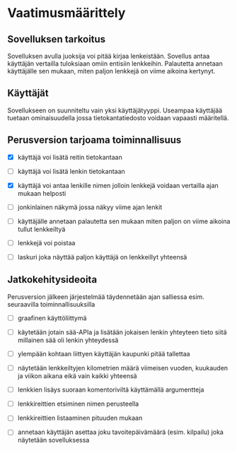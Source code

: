 # Vaatimusmäärittely

## Sovelluksen tarkoitus

Sovelluksen avulla juoksija voi pitää kirjaa lenkeistään. Sovellus antaa käyttäjän vertailla tuloksiaan omiin entisiin lenkkeihin. Palautetta annetaan käyttäjälle sen mukaan, miten paljon lenkkejä on viime aikoina kertynyt.

## Käyttäjät

Sovellukseen on suunniteltu vain yksi käyttäjätyyppi. Useampaa käyttäjää tuetaan ominaisuudella jossa tietokantatiedosto voidaan vapaasti määritellä.

## Perusversion tarjoama toiminnallisuus

- [x] käyttäjä voi lisätä reitin tietokantaan

- [ ] käyttäjä voi lisätä lenkin tietokantaan

- [x] käyttäjä voi antaa lenkille nimen jolloin lenkkejä voidaan vertailla ajan mukaan helposti

- [ ] jonkinlainen näkymä jossa näkyy viime ajan lenkit

- [ ] käyttäjälle annetaan palautetta sen mukaan miten paljon on viime aikoina tullut lenkkeiltyä

- [ ] lenkkejä voi poistaa

- [ ] laskuri joka näyttää paljon käyttäjä on lenkkeillyt yhteensä

## Jatkokehitysideoita

Perusversion jälkeen järjestelmää täydennetään ajan salliessa esim. seuraavilla toiminnallisuuksilla

- [ ] graafinen käyttöliittymä

- [ ] käytetään jotain sää-APIa ja lisätään jokaisen lenkin yhteyteen tieto siitä millainen sää oli lenkin yhteydessä

- [ ] ylempään kohtaan liittyen käyttäjän kaupunki pitää tallettaa

- [ ] näytetään lenkkeiltyjen kilometrien määrä viimeisen vuoden, kuukauden ja viikon aikana eikä vain kaikki yhteensä

- [ ] lenkkien lisäys suoraan komentoriviltä käyttämällä argumentteja

- [ ] lenkkireittien etsiminen nimen perusteella

- [ ] lenkkireittien listaaminen pituuden mukaan

- [ ] annetaan käyttäjän asettaa joku tavoitepäivämäärä (esim. kilpailu) joka näytetään sovelluksessa
